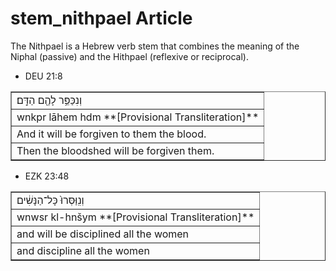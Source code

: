 # stem_nithpael Article
The Nithpael is a Hebrew verb stem that combines the meaning of the Niphal (passive) and the Hithpael (reflexive or reciprocal).

* DEU 21:8
<table border="1" class="docutils">
<colgroup>
<col width="100%" />
</colgroup>
<tbody valign="top">
<tr class="row-odd"><td>וְנִכַּפֵּ֥ר לָהֶ֖ם הַדָּֽם׃</td>
</tr>
<tr class="row-even"><td>wnkpr lāhem hdm **[Provisional Transliteration]**</td>
</tr>
<tr class="row-odd"><td>And it will be forgiven to them the blood.</td>
</tr>
<tr class="row-even"><td>Then the bloodshed will be forgiven them.</td>
</tr>
</tbody>
</table>

* EZK 23:48
<table border="1" class="docutils">
<colgroup>
<col width="100%" />
</colgroup>
<tbody valign="top">
<tr class="row-odd"><td>וְנִֽוַּסְּרוּ֙ כָּל־הַנָּשִׁ֔ים</td>
</tr>
<tr class="row-even"><td>wnwsr kl-hnšym **[Provisional Transliteration]**</td>
</tr>
<tr class="row-odd"><td>and will be disciplined all the women</td>
</tr>
<tr class="row-even"><td>and discipline all the women</td>
</tr>
</tbody>
</table>